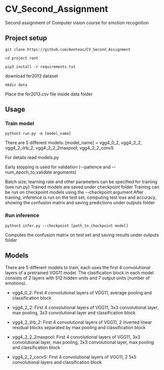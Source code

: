 # CV_Second_Assignment
Second assignment of Computer vision course for emotion recognition

## Project setup
```
git clone https://github.com/Aenteas/CV_Second_Assignment
```

```
cd project root
```

```
pip3 install -r requirements.txt
```

download fer2013 dataset

```
mkdir data
```

Place the fer2013.csv file inside data folder

## Usage

### Train model

```
python3 run.py -m [model_name]
```

There are 5 different models:
[model_name] = vgg4_0_2, vgg4_2_2, vgg4_2_ilrb_2, vgg4_2_2_2maxpool, vgg4_2_2_conv5

For details read models.py

Early stopping is used for validation (--patience and --num_epoch_to_validate arguments)

Batch size, learning rate and other parameters can be specified for training (see run.py)
Trained models are saved under checkpoint folder
Training can be run on checkpoint models using the --checkpoint argument
After training, inference is run on the test set, computing test loss and accuracy, showing the confusion matrix and saving predictions under outputs folder

### Run inference

```
python3 infer.py --checkpoint [path_to_checkpoint model]
```

Computes the confusion matrix on test set and saving results under outputs folder

## Models

There are 5 different models to train, each uses the first 4 convolutional layers of a pretrained VGG11 model. The clasification block in each model consists of 2 layers with 512 hidden units and 7 output units (number of emotions). 

* vgg4_0_2: First 4 convolutional layers of VGG11, average pooling and classification block

* vgg4_2_2: First 4 convolutional layers of VGG11, 3x3 convolutional layer, max pooling, 3x3 convolutional layer and classification block

* vgg4_2_ilrb_2: First 4 convolutional layers of VGG11, 2 inverted linear residual blocks separated by max pooling and classification block

* vgg4_2_2_2maxpool: First 4 convolutional layers of VGG11, 3x3 convolutional layer, max pooling, 3x3 convolutional layer, max pooling and classification block

* vgg4_2_2_conv5: First 4 convolutional layers of VGG11, 2 5x5 convolutional layers and classification block